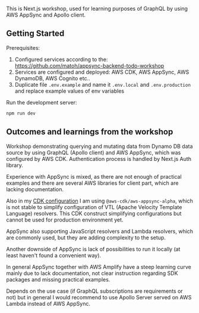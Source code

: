 This is Next.js workshop, used for learning purposes of GraphQL by using AWS AppSync and Apollo client.

## Getting Started

Prerequisites:
1) Configured services according to the: https://github.com/matoh/appsync-backend-todo-workshop
2) Services are configured and deployed: AWS CDK, AWS AppSync, AWS DynamoDB, AWS Cognito etc..
3) Duplicate file `.env.example` and name it `.env.local` and `.env.production` and replace example values of env variables

Run the development server:

```bash
npm run dev
```

## Outcomes and learnings from the workshop
Workshop demonstrating querying and mutating data from Dynamo DB data source by using GraphQL (Apollo client) and AWS AppSync, which was configured by AWS CDK. Authentication process is handled by Next.js Auth library.

Experience with AppSync is mixed, as there are not enough of practical examples and there are several AWS libraries for client part, which are lacking documentation.

Also in my [CDK configuration](https://github.com/matoh/appsync-backend-todo-workshop) I am using `@aws-cdk/aws-appsync-alpha`, which is not stable to simplify configuration of VTL (Apache Velocity Template Language) resolvers. This CDK construct simplifying configurations but cannot be used for production environment yet.

AppSync also supporting JavaScript resolvers and Lambda resolvers, which are commonly used, but they are adding complexity to the setup.

Another downside of AppSync is lack of possibilities to run it locally (at least haven't found a convenient way). 

In general AppSync together with AWS Amplify have a steep learning curve mainly due to lack documentation, not clear instruction regarding SDK packages and missing practical examples.

Depends on the use case (if GraphQL subscriptions are requirements or not) but in general I would recommend to use Apollo Server served on AWS Lambda instead of AWS AppSync.